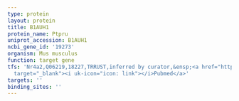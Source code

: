 ```yaml
---
type: protein
layout: protein
title: B1AUH1
protein_name: Ptpru
uniprot_accession: B1AUH1
ncbi_gene_id: '19273'
organism: Mus musculus
function: target gene
tfs: 'Nr4a2,Q06219,18227,TRRUST,inferred by curator,&ensp;<a href="https://www.ncbi.nlm.nih.gov/pubmed/?term=19515692%5Buid%5D"
  target="_blank"><i uk-icon="icon: link"></i>Pubmed</a>'
targets: ''
binding_sites: ''
---
```

